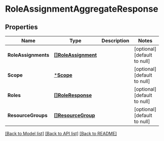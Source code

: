 # RoleAssignmentAggregateResponse

## Properties
Name | Type | Description | Notes
------------ | ------------- | ------------- | -------------
**RoleAssignments** | [**[]RoleAssignment**](RoleAssignment.md) |  | [optional] [default to null]
**Scope** | [***Scope**](Scope.md) |  | [optional] [default to null]
**Roles** | [**[]RoleResponse**](RoleResponse.md) |  | [optional] [default to null]
**ResourceGroups** | [**[]ResourceGroup**](ResourceGroup.md) |  | [optional] [default to null]

[[Back to Model list]](../README.md#documentation-for-models) [[Back to API list]](../README.md#documentation-for-api-endpoints) [[Back to README]](../README.md)

